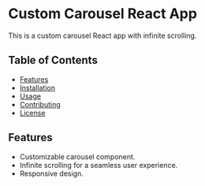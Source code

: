 # Custom Carousel React App

This is a custom carousel React app with infinite scrolling.

## Table of Contents

- [Features](#features)
- [Installation](#installation)
- [Usage](#usage)
- [Contributing](#contributing)
- [License](#license)

## Features

- Customizable carousel component.
- Infinite scrolling for a seamless user experience.
- Responsive design.
